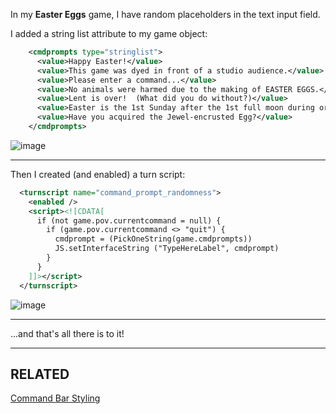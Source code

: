 In my **Easter Eggs** game, I have random placeholders in the text input field.

I added a string list attribute to my game object:
```xml
    <cmdprompts type="stringlist">
      <value>Happy Easter!</value>
      <value>This game was dyed in front of a studio audience.</value>
      <value>Please enter a command...</value>
      <value>No animals were harmed due to the making of EASTER EGGS.</value>
      <value>Lent is over!  (What did you do without?)</value>
      <value>Easter is the 1st Sunday after the 1st full moon during or after the Spring Equinox.</value>
      <value>Have you acquired the Jewel-encrusted Egg?</value>
    </cmdprompts>
```

![image](https://user-images.githubusercontent.com/30656341/38753798-274f5e3c-3f25-11e8-8860-f5ac7cf68a53.png)

---
Then I created (and enabled) a turn script:
```xml
  <turnscript name="command_prompt_randomness">
    <enabled />
    <script><![CDATA[
      if (not game.pov.currentcommand = null) {
        if (game.pov.currentcommand <> "quit") {
          cmdprompt = (PickOneString(game.cmdprompts))
          JS.setInterfaceString ("TypeHereLabel", cmdprompt)
        }
      }
    ]]></script>
  </turnscript>
```

![image](https://user-images.githubusercontent.com/30656341/38753850-4ed50b96-3f25-11e8-877f-9da22f2d5e53.png)


---
...and that's all there is to it!

---
## RELATED

[Command Bar Styling](Command-Bar-Styling)
